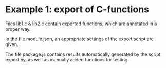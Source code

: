 # Example 1: export of C-functions

Files lib1.c & lib2.c contain exported functions, which are annotated in a proper way.

In the file module.json, an appropriate settings of the export script are given.

The file package.js contains results automatically generated by the script export.py, 
as well as manually added functions for testing.